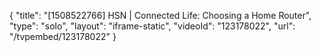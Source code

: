 {
    "title": "[1508522766] HSN | Connected Life: Choosing a Home Router",
    "type": "solo",
    "layout": "iframe-static",
    "videoId": "123178022",
    "url": "\/tvpembed\/123178022"
}
